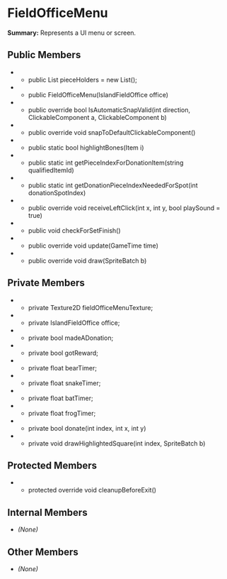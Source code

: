 # FieldOfficeMenu

**Summary:** Represents a UI menu or screen.

## Public Members
- - public List<ClickableComponent> pieceHolders = new List<ClickableComponent>();
- - public FieldOfficeMenu(IslandFieldOffice office)
- - public override bool IsAutomaticSnapValid(int direction, ClickableComponent a, ClickableComponent b)
- - public override void snapToDefaultClickableComponent()
- - public static bool highlightBones(Item i)
- - public static int getPieceIndexForDonationItem(string qualifiedItemId)
- - public static int getDonationPieceIndexNeededForSpot(int donationSpotIndex)
- - public override void receiveLeftClick(int x, int y, bool playSound = true)
- - public void checkForSetFinish()
- - public override void update(GameTime time)
- - public override void draw(SpriteBatch b)

## Private Members
- - private Texture2D fieldOfficeMenuTexture;
- - private IslandFieldOffice office;
- - private bool madeADonation;
- - private bool gotReward;
- - private float bearTimer;
- - private float snakeTimer;
- - private float batTimer;
- - private float frogTimer;
- - private bool donate(int index, int x, int y)
- - private void drawHighlightedSquare(int index, SpriteBatch b)

## Protected Members
- - protected override void cleanupBeforeExit()

## Internal Members
- *(None)*

## Other Members
- *(None)*
